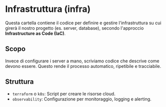 # Infrastruttura (infra)

Questa cartella contiene il codice per definire e gestire l'infrastruttura su cui girerà il nostro progetto (es. server, database), secondo l'approccio **Infrastructure as Code (IaC)**.

## Scopo

Invece di configurare i server a mano, scriviamo codice che descrive come devono essere. Questo rende il processo automatico, ripetibile e tracciabile.

## Struttura

*   `terraform` o `k8s`: Script per creare le risorse cloud.
*   `observability`: Configurazione per monitoraggio, logging e alerting.
